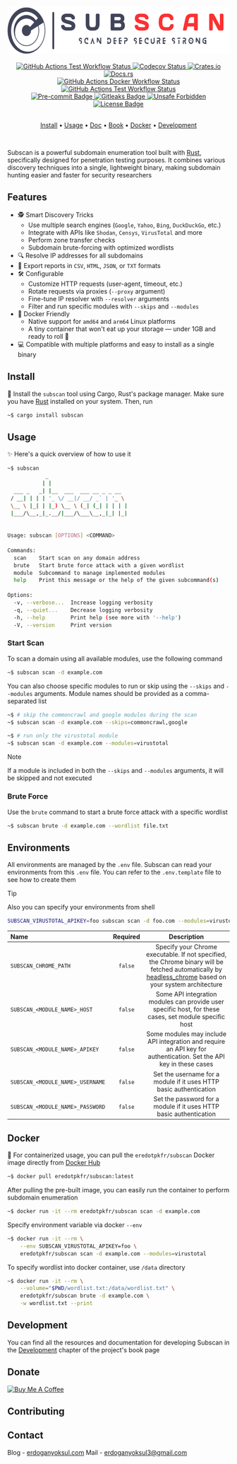 <!-- markdownlint-disable MD033 MD041 -->
<div align="center">
  <picture>
    <source media="(prefers-color-scheme: dark)" srcset="https://github.com/eredotpkfr/subscan/blob/main/assets/logo-light.png?raw=true">
    <img alt="Subscan Logo" height="105px" src="https://github.com/eredotpkfr/subscan/blob/main/assets/logo-dark.png?raw=true">
  </picture>
</div>
<br>
<div align="center">
  <a href="https://github.com/eredotpkfr/subscan/actions/workflows/test.yml">
    <picture>
      <source media="(prefers-color-scheme: dark)" srcset="https://img.shields.io/github/actions/workflow/status/eredotpkfr/subscan/tests.yml?label=test&logo=Github&labelColor=ff3030&color=e6e6e6">
      <img alt="GitHub Actions Test Workflow Status" src="https://img.shields.io/github/actions/workflow/status/eredotpkfr/subscan/tests.yml?label=test&logo=Github&labelColor=42445a&color=e6e6e6">
    </picture>
  </a>

  <a href="https://app.codecov.io/gh/eredotpkfr/subscan">
    <picture>
      <source media="(prefers-color-scheme: dark)" srcset="https://img.shields.io/codecov/c/gh/eredotpkfr/subscan?labelColor=ff3030&color=e6e6e6&logo=codecov&logoColor=white">
      <img alt="Codecov Status" src="https://img.shields.io/codecov/c/gh/eredotpkfr/subscan?labelColor=42445a&color=e6e6e6&logo=codecov&logoColor=white">
    </picture>
  </a>

  <a href="https://crates.io/crates/subscan">
    <picture>
      <source media="(prefers-color-scheme: dark)" srcset="https://img.shields.io/crates/v/subscan?logoColor=white&color=e6e6e6&labelColor=ff3030">
      <img alt="Crates.io" src="https://img.shields.io/crates/v/subscan?labelColor=42445a&color=e6e6e6">
    </picture>
  </a>

  <a href="https://docs.rs/subscan/latest/subscan/">
    <picture>
      <source media="(prefers-color-scheme: dark)" srcset="https://img.shields.io/docsrs/subscan?logoColor=white&color=e6e6e6&labelColor=ff3030&logo=Rust">
      <img alt="Docs.rs" src="https://img.shields.io/docsrs/subscan?labelColor=42445a&color=e6e6e6&logo=Rust">
    </picture>
  </a>
</div>
<div align="center">
  <a href="https://github.com/eredotpkfr/subscan/actions/workflows/docker.yml">
    <picture>
      <source media="(prefers-color-scheme: dark)" srcset="https://img.shields.io/github/actions/workflow/status/eredotpkfr/subscan/docker.yml?label=docker&logo=Docker&labelColor=ff3030&color=e6e6e6&logoColor=white">
      <img alt="GitHub Actions Docker Workflow Status" src="https://img.shields.io/github/actions/workflow/status/eredotpkfr/subscan/docker.yml?label=docker&logo=Docker&labelColor=42445a&color=e6e6e6&logoColor=white">
    </picture>
  </a>

  <a href="https://github.com/eredotpkfr/subscan/actions/workflows/mdbook.yml">
    <picture>
      <source media="(prefers-color-scheme: dark)" srcset="https://img.shields.io/github/actions/workflow/status/eredotpkfr/subscan/mdbook.yml?label=book&logo=Rust&labelColor=ff3030&color=e6e6e6">
      <img alt="GitHub Actions Test Workflow Status" src="https://img.shields.io/github/actions/workflow/status/eredotpkfr/subscan/mdbook.yml?label=book&logo=Rust&labelColor=42445a&color=e6e6e6">
    </picture>
  </a>
</div>
<div align="center">
  <a href="https://pre-commit.com/">
    <picture>
      <source media="(prefers-color-scheme: dark)" srcset="https://img.shields.io/badge/pre--commit-enabled-brightgreen?logo=pre-commit&logoColor=white&color=e6e6e6&labelColor=ff3030">
      <img alt="Pre-commit Badge" src="https://img.shields.io/badge/pre--commit-enabled-brightgreen?logo=pre-commit&logoColor=white&color=e6e6e6&labelColor=42445a">
    </picture>
  </a>

  <a href="https://gitleaks.io/">
    <picture>
      <source media="(prefers-color-scheme: dark)" srcset="https://img.shields.io/badge/protected%20by-gitleaks-blue?color=e6e6e6&labelColor=ff3030">
      <img alt="Gitleaks Badge" src="https://img.shields.io/badge/protected%20by-gitleaks-blue?color=e6e6e6&labelColor=42445a">
    </picture>
  </a>

  <a href="https://github.com/rust-secure-code/safety-dance/">
    <picture>
      <source media="(prefers-color-scheme: dark)" srcset="https://img.shields.io/badge/unsafe-forbidden-success.svg?color=e6e6e6&labelColor=ff3030">
      <img alt="Unsafe Forbidden" src="https://img.shields.io/badge/unsafe-forbidden-success.svg?color=e6e6e6&labelColor=42445a">
    </picture>
  </a>

  <a href="https://github.com/eredotpkfr/subscan/blob/main/LICENSE">
    <picture>
      <source media="(prefers-color-scheme: dark)" srcset="https://img.shields.io/github/license/eredotpkfr/subscan?labelColor=ff3030&color=e6e6e6">
      <img alt="License Badge" src="https://img.shields.io/github/license/eredotpkfr/subscan?labelColor=42445a&color=e6e6e6">
    </picture>
  </a>
</div>
<br>
<p align="center">
  <a href="https://github.com/eredotpkfr/subscan/?tab=readme-ov-file#install">Install</a> •
  <a href="https://github.com/eredotpkfr/subscan/?tab=readme-ov-file#usage">Usage</a> •
  <a href="https://docs.rs/subscan/latest/subscan/">Doc</a> •
  <a href="https://www.erdoganyoksul.com/subscan/">Book</a> •
  <a href="https://github.com/eredotpkfr/subscan/?tab=readme-ov-file#docker">Docker</a> •
  <a href="https://github.com/eredotpkfr/subscan/?tab=readme-ov-file#development">Development</a>
</p>
<br>
<!-- markdownlint-enable MD033 MD041 -->

Subscan is a powerful subdomain enumeration tool built with [Rust](https://www.rust-lang.org/), specifically designed for penetration testing purposes. It combines various discovery techniques into a single, lightweight binary, making subdomain hunting easier and faster for security researchers

<!-- markdownlint-disable MD007 -->

## Features

- 🕵️ Smart Discovery Tricks
  - Use multiple search engines (`Google`, `Yahoo`, `Bing`, `DuckDuckGo`, etc.)
  - Integrate with APIs like `Shodan`, `Censys`, `VirusTotal` and more
  - Perform zone transfer checks
  - Subdomain brute-forcing with optimized wordlists
- 🔍 Resolve IP addresses for all subdomains
- 📎 Export reports in `CSV`, `HTML`, `JSON`, or `TXT` formats
- 🛠️ Configurable
  - Customize HTTP requests (user-agent, timeout, etc.)
  - Rotate requests via proxies (`--proxy` argument)
  - Fine-tune IP resolver with `--resolver` arguments
  - Filter and run specific modules with `--skips` and `--modules`
- 🐳 Docker Friendly
  - Native support for `amd64` and `arm64` Linux platforms
  - A tiny container that won't eat up your storage — under 1GB and ready to roll 🚀
- 💻 Compatible with multiple platforms and easy to install as a single binary

<!-- markdownlint-enable MD007 -->

## Install

🦀 Install the `subscan` tool using Cargo, Rust's package manager. Make sure you have [Rust](https://www.rust-lang.org/) installed on your system. Then, run

```bash
~$ cargo install subscan
```

## Usage

✨ Here's a quick overview of how to use it

```bash
~$ subscan
            _
           | |
  ___ _   _| |__  ___  ___ __ _ _ __
 / __| | | | '_ \/ __|/ __/ _` | '_ \
 \__ \ |_| | |_) \__ \ (_| (_| | | | |
 |___/\__,_|_.__/|___/\___\__,_|_| |_|


Usage: subscan [OPTIONS] <COMMAND>

Commands:
  scan    Start scan on any domain address
  brute   Start brute force attack with a given wordlist
  module  Subcommand to manage implemented modules
  help    Print this message or the help of the given subcommand(s)

Options:
  -v, --verbose...  Increase logging verbosity
  -q, --quiet...    Decrease logging verbosity
  -h, --help        Print help (see more with '--help')
  -V, --version     Print version
```

### Start Scan

To scan a domain using all available modules, use the following command

```bash
~$ subscan scan -d example.com
```

You can also choose specific modules to run or skip using the `--skips` and `--modules` arguments. Module names should be provided as a comma-separated list

```bash
~$ # skip the commoncrawl and google modules during the scan
~$ subscan scan -d example.com --skips=commoncrawl,google
```

```bash
~$ # run only the virustotal module
~$ subscan scan -d example.com --modules=virustotal
```

> [!NOTE]
> If a module is included in both the `--skips` and `--modules` arguments, it will be skipped and not executed

### Brute Force

Use the `brute` command to start a brute force attack with a specific wordlist

```bash
~$ subscan brute -d example.com --wordlist file.txt
```

## Environments

All environments are managed by the `.env` file. Subscan can read your environments from this `.env` file. You can refer to the `.env.template` file to see how to create them

> [!TIP]
> Also you can specify your environments from shell
>
> ```bash
> SUBSCAN_VIRUSTOTAL_APIKEY=foo subscan scan -d foo.com --modules=virustotal
> ```

<!-- markdownlint-disable MD033 MD041 -->
<div align="center">

| Name                           | Required | Description |
| :----------------------------- | :------: | :---------: |
| `SUBSCAN_CHROME_PATH`          | `false`  | Specify your Chrome executable. If not specified, the Chrome binary will be fetched automatically by <a href="https://github.com/rust-headless-chrome/rust-headless-chrome/">headless_chrome<a/> based on your system architecture |
| `SUBSCAN_<MODULE_NAME>_HOST` | `false`  | Some API integration modules can provide user specific host, for these cases, set module specific host |
| `SUBSCAN_<MODULE_NAME>_APIKEY` | `false`  | Some modules may include API integration and require an API key for authentication. Set the API key in these cases |
| `SUBSCAN_<MODULE_NAME>_USERNAME` | `false`  | Set the username for a module if it uses HTTP basic authentication |
| `SUBSCAN_<MODULE_NAME>_PASSWORD` | `false`  | Set the password for a module if it uses HTTP basic authentication |

</div>
<!-- markdownlint-enable MD033 MD041 -->

## Docker

🐳 For containerized usage, you can pull the `eredotpkfr/subscan` Docker image directly from [Docker Hub](https://hub.docker.com/)

```bash
~$ docker pull eredotpkfr/subscan:latest
```

After pulling the pre-built image, you can easily run the container to perform subdomain enumeration

```bash
~$ docker run -it --rm eredotpkfr/subscan scan -d example.com
```

Specify environment variable via docker `--env`

```bash
~$ docker run -it --rm \
    --env SUBSCAN_VIRUSTOTAL_APIKEY=foo \
    eredotpkfr/subscan scan -d example.com --modules=virustotal
```

To specify wordlist into docker container, use `/data` directory

```bash
~$ docker run -it --rm \
    --volume="$PWD/wordlist.txt:/data/wordlist.txt" \
    eredotpkfr/subscan brute -d example.com \
    -w wordlist.txt --print
```

## Development

You can find all the resources and documentation for developing Subscan in the [Development](https://www.erdoganyoksul.com/subscan/development/index.html) chapter of the project's book page

## Donate
<!-- markdownlint-disable MD033 MD041 -->
<a href="https://www.buymeacoffee.com/erdoganyokr" target="_blank"><img src="https://cdn.buymeacoffee.com/buttons/v2/default-yellow.png" alt="Buy Me A Coffee" style="height: 60px !important;width: 217px !important;" ></a>
<!-- markdownlint-enable MD033 MD041 -->

## Contributing

## Contact

Blog - [erdoganyoksul.com](https://www.erdoganyoksul.com)
Mail - <erdoganyoksul3@gmail.com>
